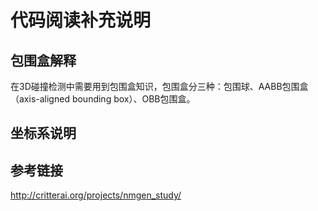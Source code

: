 代码阅读补充说明
========

## 包围盒解释
在3D碰撞检测中需要用到包围盒知识，包围盒分三种：包围球、AABB包围盒（axis-aligned bounding box）、OBB包围盒。
## 坐标系说明

## 参考链接
http://critterai.org/projects/nmgen_study/
